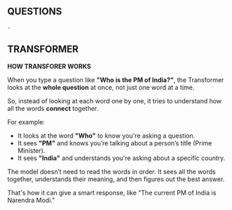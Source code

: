 ## QUESTIONS

    -

## TRANSFORMER

**HOW TRANSFORER WORKS**

When you type a question like **"Who is the PM of India?"**, the Transformer looks at the **whole question** at once, not just one word at a time.

So, instead of looking at each word one by one, it tries to understand how all the words **connect** together.

For example:

- It looks at the word **"Who"** to know you're asking a question.
- It sees **"PM"** and knows you’re talking about a person’s title (Prime Minister).
- It sees **"India"** and understands you're asking about a specific country.

The model doesn’t need to read the words in order. It sees all the words together, understands their meaning, and then figures out the best answer.

That's how it can give a smart response, like "The current PM of India is Narendra Modi."
